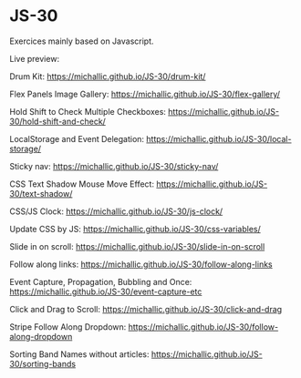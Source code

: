 # JS-30

Exercices mainly based on Javascript.

Live preview: 

Drum Kit: https://michallic.github.io/JS-30/drum-kit/

Flex Panels Image Gallery: https://michallic.github.io/JS-30/flex-gallery/

Hold Shift to Check Multiple Checkboxes: https://michallic.github.io/JS-30/hold-shift-and-check/

LocalStorage and Event Delegation: https://michallic.github.io/JS-30/local-storage/

Sticky nav: https://michallic.github.io/JS-30/sticky-nav/

CSS Text Shadow Mouse Move Effect: https://michallic.github.io/JS-30/text-shadow/

CSS/JS Clock: https://michallic.github.io/JS-30/js-clock/

Update CSS by JS: https://michallic.github.io/JS-30/css-variables/

Slide in on scroll: https://michallic.github.io/JS-30/slide-in-on-scroll

Follow along links: https://michallic.github.io/JS-30/follow-along-links

Event Capture, Propagation, Bubbling and Once: https://michallic.github.io/JS-30/event-capture-etc

Click and Drag to Scroll: https://michallic.github.io/JS-30/click-and-drag

Stripe Follow Along Dropdown: https://michallic.github.io/JS-30/follow-along-dropdown

Sorting Band Names without articles: https://michallic.github.io/JS-30/sorting-bands
